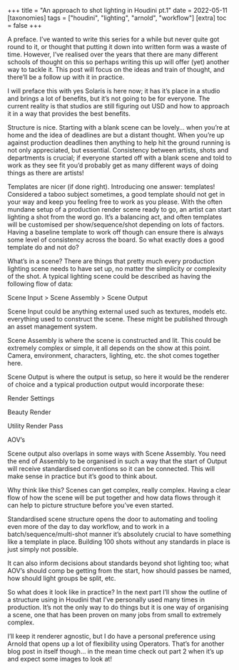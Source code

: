 +++
title = "An approach to shot lighting in Houdini pt.1"
date = 2022-05-11
[taxonomies]
  tags = ["houdini", "lighting", "arnold", "workflow"]
[extra]
  toc = false
+++

A preface.
I’ve wanted to write this series for a while but never quite got round to it, or thought that putting it down into written form was a waste of time. However, I’ve realised over the years that there are many different schools of thought on this so perhaps writing this up will offer (yet) another way to tackle it. This post will focus on the ideas and train of thought, and there’ll be a follow up with it in practice.

I will preface this with yes Solaris is here now; it has it’s place in a studio and brings a lot of benefits, but it’s not going to be for everyone. The current reality is that studios are still figuring out USD and how to approach it in a way that provides the best benefits.

Structure is nice.
Starting with a blank scene can be lovely… when you’re at home and the idea of deadlines are but a distant thought. When you’re up against production deadlines then anything to help hit the ground running is not only appreciated, but essential. Consistency between artists, shots and departments is crucial; if everyone started off with a blank scene and told to work as they see fit you’d probably get as many different ways of doing things as there are artists!

Templates are nicer (if done right).
Introducing one answer: templates! Considered a taboo subject sometimes, a good template should not get in your way and keep you feeling free to work as you please. With the often mundane setup of a production render scene ready to go, an artist can  start lighting a shot from the word go. It’s a balancing act, and often templates will be customised per show/sequence/shot depending on lots of factors. Having a baseline template to work off though can ensure there is always some level of consistency across the board. So what exactly does a good template do and not do?

What’s in a scene?
There are things that pretty much every production lighting scene needs to have set up, no matter the simplicity or complexity of the shot. A typical lighting scene could be described as having the following flow of data:

Scene Input > Scene Assembly > Scene Output

Scene Input could be anything external used such as textures, models etc. everything used to construct the scene. These might be published through an asset management system.

Scene Assembly is where the scene is constructed and lit. This could be extremely complex or simple, it all depends on the show at this point. Camera, environment, characters, lighting, etc. the shot comes together here.

Scene Output is where the output is setup, so here it would be the renderer of choice and a typical production output would incorporate these:

Render Settings

Beauty Render

Utility Render Pass

AOV’s

Scene output also overlaps in some ways with Scene Assembly. You need the end of Assembly to be organised in such a way that the start of Output will receive standardised conventions so it can be connected. This will make sense in practice but it’s good to think about.

Why think like this?
Scenes can get complex, really complex. Having a clear flow of how the scene will be put together and how data flows through it can help to picture structure before you’ve even started. 

Standardised scene structure opens the door to automating and tooling even more of the day to day workflow, and to work in a batch/sequence/multi-shot manner it’s absolutely crucial to have something like a template in place. Building 100 shots without any standards in place is just simply not possible.

It can also inform decisions about standards beyond shot lighting too; what AOV’s should comp be getting from the start, how should passes be named, how should light groups be split, etc.

So what does it look like in practice?
In the next part I’ll show the outline of a structure using in Houdini that I’ve personally used many times in production. It’s not the only way to do things but it is one way of organising a scene, one that has been proven on many jobs from small to extremely complex.

I’ll keep it renderer agnostic, but I do have a personal preference using Arnold that opens up a lot of flexibility using Operators. That’s for another blog post in itself though… in the mean time check out part 2 when it’s up and expect some images to look at!
